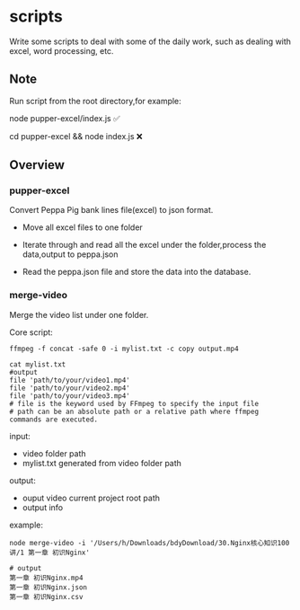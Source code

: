 # scripts
Write some scripts to deal with some of the daily work, such as dealing with excel, word processing, etc.

## Note

Run script from the root directory,for example:

 node pupper-excel/index.js ✅

 cd pupper-excel && node index.js ❌

## Overview

###  pupper-excel 
Convert Peppa Pig bank lines file(excel) to json format.

* Move all excel files to one folder   

* Iterate through and read all the excel under the folder,process the  data,output to peppa.json  
* Read the peppa.json file and store the data into the database.

### merge-video

Merge the video list under one folder.

Core script:

```shell
ffmpeg -f concat -safe 0 -i mylist.txt -c copy output.mp4

cat mylist.txt
#output
file 'path/to/your/video1.mp4'
file 'path/to/your/video2.mp4'
file 'path/to/your/video3.mp4'
# file is the keyword used by FFmpeg to specify the input file
# path can be an absolute path or a relative path where ffmpeg commands are executed.

```

input:

* video folder path
* mylist.txt      generated from video folder path

 output:

* ouput video    current project root path
* output info

example:

```shel
node merge-video -i '/Users/h/Downloads/bdyDownload/30.Nginx核心知识100讲/1 第一章 初识Nginx'  

# output
第一章 初识Nginx.mp4
第一章 初识Nginx.json
第一章 初识Nginx.csv
```

